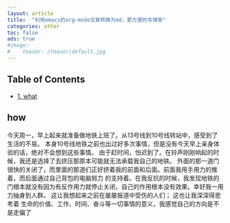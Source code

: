```yaml
---
layout: article
title:  "利用emacs的org-mode文章转换为md，更方便的写博客"
categories: other
toc: false
ads: true
#image:
#    teaser: /teaser/default.jpg
---
```


<div id="table-of-contents">

<h2>Table of Contents</h2>
<div id="text-table-of-contents">
<ul>
<li><a href="#orgheadline3">1. what</a>
<ul>
</ul>
</li>
</ul>
</div>
</div>


## how<a id="orgheadline3"></a>
今天周一，早上起来就准备做地铁上班了。从13号线到10号线转站中，感受到了生活的不易。
本身10号线地铁之前也出过好多次事情，但是没有今天早上亲身体验的话，绝对不会想到这些事情。
由于赶时间，怕迟到了。在铃声刚刚响起的时候，我还是选择了去挤压那原本可能就无法承载我自己的地铁。
外面的那一道门很快的关闭了，而里面的那道们正好挤着我的前面和后面。前面我用手用力的推着，而后面通过自己背包的电脑努力
的支持着。在我反抗的时候，我发现地铁的门根本就没有因为有反作用力就停止关闭，自己的作用根本没有效果。幸好我一用力抽身到人群。
这让我想起来之前在屡屡报道中受伤的人们；
这也让我深深得思考着 生命的价值、工作、时间、奋斗等一切事情的意义，我感觉自己的方向是不是走偏了
